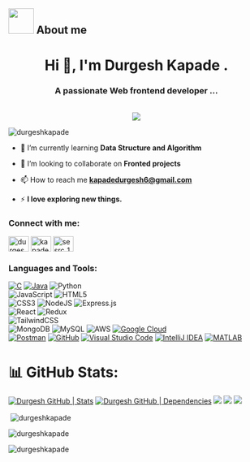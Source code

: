 
## <picture><img src = "https://user-images.githubusercontent.com/67017303/209289506-0ecedebd-8968-43cb-a93b-e237582bc6d1.gif" width = 50px></picture> **About me**

<h1 align="center">Hi 👋, I'm Durgesh Kapade .</h1>
<h3 align="center">A passionate Web frontend developer ...</h3>
<br>

<div align="center">
    <picture> <img align="center" src="https://user-images.githubusercontent.com/67017303/209289640-cde876f9-7b57-4184-b377-72928a8319ae.gif"></picture>
</div>

<p align="left"> <img src="https://komarev.com/ghpvc/?username=durgeshkapade&label=Profile%20views&color=0e75b6&style=flat" alt="durgeshkapade" /> </p>

- 🌱 I’m currently learning **Data Structure and Algorithm**

- 👯 I’m looking to collaborate on **Fronted projects**

- 📫 How to reach me **kapadedurgesh6@gmail.com**

- ⚡ **I love exploring new things.**

<h3 align="left">Connect with me:</h3>
<p align="left">
<a href="https://linkedin.com/in/durgesh-kapade-aa2945243" target="blank"><img align="center" src="https://raw.githubusercontent.com/rahuldkjain/github-profile-readme-generator/master/src/images/icons/Social/linked-in-alt.svg" alt="durgesh-kapade-aa2945243" height="30" width="40" /></a>
<a href="https://instagram.com/kapade.durgesh" target="blank"><img align="center" src="https://raw.githubusercontent.com/rahuldkjain/github-profile-readme-generator/master/src/images/icons/Social/instagram.svg" alt="kapade.durgesh" height="30" width="40" /></a>
<a href="https://www.codechef.com/users/sesrc_184" target="blank"><img align="center" src="https://cdn.jsdelivr.net/npm/simple-icons@3.1.0/icons/codechef.svg" alt="sesrc_184" height="30" width="40" /></a>
</p>

<h3 align="left">Languages and Tools:</h3>

[![C](https://img.shields.io/badge/C-00599C?style=for-the-badge&logo=c&logoColor=white)](https://en.wikipedia.org/wiki/C_(programming_language))
[![Java](https://img.shields.io/badge/java-%23ED8B00.svg?style=for-the-badge&logo=java&logoColor=white)](https://www.java.com) 
![Python](https://img.shields.io/badge/python-3670A0?style=for-the-badge&logo=python&logoColor=ffdd54)  
![JavaScript](https://img.shields.io/badge/javascript-%23323330.svg?style=for-the-badge&logo=javascript&logoColor=%23F7DF1E) 
![HTML5](https://img.shields.io/badge/html5-%23E34F26.svg?style=for-the-badge&logo=html5&logoColor=white)  <br>
![CSS3](https://img.shields.io/badge/css3-%231572B6.svg?style=for-the-badge&logo=css3&logoColor=white)
![NodeJS](https://img.shields.io/badge/node.js-6DA55F?style=for-the-badge&logo=node.js&logoColor=white)
![Express.js](https://img.shields.io/badge/express.js-%23404d59.svg?style=for-the-badge&logo=express&logoColor=%2361DAFB)  
![React](https://img.shields.io/badge/react-%2320232a.svg?style=for-the-badge&logo=react&logoColor=%2361DAFB) 
![Redux](https://img.shields.io/badge/redux-%23593d88.svg?style=for-the-badge&logo=redux&logoColor=white)  
![TailwindCSS](https://img.shields.io/badge/tailwindcss-%2338B2AC.svg?style=for-the-badge&logo=tailwind-css&logoColor=white)  
![MongoDB](https://img.shields.io/badge/MongoDB-%234ea94b.svg?style=for-the-badge&logo=mongodb&logoColor=white) 
![MySQL](https://img.shields.io/badge/mysql-%2300f.svg?style=for-the-badge&logo=mysql&logoColor=white) 
![AWS](https://img.shields.io/badge/AWS-%23FF9900.svg?style=for-the-badge&logo=amazon-aws&logoColor=white)
[![Google Cloud](https://img.shields.io/badge/Google%20Cloud-4285F4?style=for-the-badge&logo=google-cloud&logoColor=white)](https://cloud.google.com) <br>
[![Postman](https://img.shields.io/badge/Postman-FF6C37?style=for-the-badge&logo=postman&logoColor=white)](https://www.postman.com)
[![GitHub](https://img.shields.io/badge/GitHub-181717?style=for-the-badge&logo=github&logoColor=white)](https://github.com)
[![Visual Studio Code](https://img.shields.io/badge/VS%20Code-0078d7?style=for-the-badge&logo=visual%20studio%20code&logoColor=white)](https://code.visualstudio.com)
[![IntelliJ IDEA](https://img.shields.io/badge/IntelliJ%20IDEA-000000?style=for-the-badge&logo=intellij-idea&logoColor=white)](https://www.jetbrains.com/idea/)
[![MATLAB](https://img.shields.io/badge/MATLAB-0076A8?style=for-the-badge&logo=mathworks&logoColor=white)](https://www.mathworks.com/products/matlab.html)


# 📊 GitHub Stats:
[![Durgesh GitHub | Stats](https://stats.quine.sh/durgeshkapade/github?theme=dark)](https://quine.sh?utm_source=widgets&utm_campaign=durgeshkapade)
[![Durgesh GitHub | Dependencies](https://stats.quine.sh/durgeshkapade/dependencies?theme=dark)](https://quine.sh?utm_source=widgets&utm_campaign=durgeshkapade)
![](http://github-profile-summary-cards.vercel.app/api/cards/profile-details?username=durgeshkapade&theme=github_dark)
![](http://github-profile-summary-cards.vercel.app/api/cards/stats?username=durgeshkapade&theme=github_dark)
![](http://github-profile-summary-cards.vercel.app/api/cards/most-commit-language?username=durgeshkapade&theme=github_dark)





<p>&nbsp;<img align="center" src="https://github-readme-stats.vercel.app/api?username=durgeshkapade&show_icons=true&locale=en" alt="durgeshkapade" /></p>

<p><img align="center" src="https://github-readme-streak-stats.herokuapp.com/?user=durgeshkapade&" alt="durgeshkapade" /></p>

<p><img align="left" src="https://github-readme-stats.vercel.app/api/top-langs?username=durgeshkapade&show_icons=true&locale=en&layout=compact" alt="durgeshkapade" /></p>

